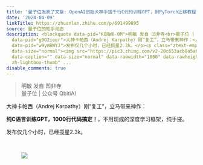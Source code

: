 ```yaml
---
title: '量子位发表了文章: OpenAI创始大神手搓千行C代码训练GPT，附PyTorch迁移教程'
date: '2024-04-09'
linkTitle: https://zhuanlan.zhihu.com/p/691499895
source: 量子位的知乎动态
description: <blockquote data-pid="KORW0-0M">明敏 发自 凹非寺<br>量子位 | 公众号 QbitiAI</blockquote><p
  data-pid="g9G2ieer">大神卡帕西（Andrej Karpathy）刚“复工”，立马带来神作：</p><p data-pid="vKsp1g0P"><b>纯C语言训练GPT，1000行代码搞定！</b>，不用现成的深度学习框架，纯手搓。</p><p
  data-pid="w9ymBWYJ">发布仅几个小时，已经揽星2.3k。</p><p class="ztext-empty-paragraph"><br></p><figure
  data-size="normal"><img src="https://pic3.zhimg.com/v2-20c653acb8a5a6b4e813e938136b13de_1440w.jpg"
  data-caption="" data-size="normal" data-rawwidth="1080" data-rawheight="1197" class="origin_image
  zh-lightbox-thumb" ...
disable_comments: true
---
```

<blockquote data-pid="KORW0-0M">明敏 发自 凹非寺<br>量子位 | 公众号 QbitiAI</blockquote><p data-pid="g9G2ieer">大神卡帕西（Andrej Karpathy）刚“复工”，立马带来神作：</p><p data-pid="vKsp1g0P"><b>纯C语言训练GPT，1000行代码搞定！</b>，不用现成的深度学习框架，纯手搓。</p><p data-pid="w9ymBWYJ">发布仅几个小时，已经揽星2.3k。</p><p class="ztext-empty-paragraph"><br></p><figure data-size="normal"><img src="https://pic3.zhimg.com/v2-20c653acb8a5a6b4e813e938136b13de_1440w.jpg" data-caption="" data-size="normal" data-rawwidth="1080" data-rawheight="1197" class="origin_image zh-lightbox-thumb" ...